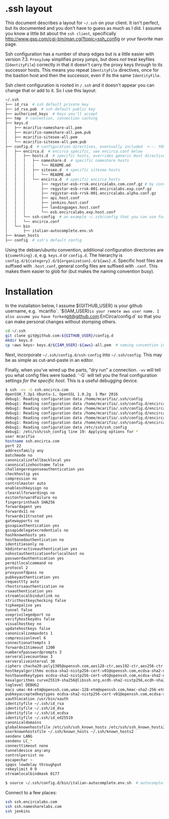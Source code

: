 # .ssh layout

This document describes a layout for `~/.ssh` on your client. It isn't perfect, but its documented and you don't have to guess as much as I did. I assume you know a little bit about the `ssh client`, specifically http://www.gsp.com/cgi-bin/man.cgi?topic=ssh_config or your favorite man page.

Ssh configuration has a number of sharp edges but is a little easier with version 7.3. `ProxyJump` simplifies proxy jumps, but does *not* treat keyfiles (`IdentityFile`) correctly in that it doesn't carry the proxy keys through to
its successor hosts. This means you repeat `IdentityFile` directives, once for the bastion host and then the successor, even if its the same `IdentityFile`.

Ssh client configuration is rooted in `/.ssh` and it doesn't appear you can change that or add to it. So I use this layout:

```bash
~/.ssh
├── id_rsa  # ssh default private key
├── id_rsa.pub  # ssh default public key
├── authorized_keys  # keys you'll accept
├── tmp  # convention, connection caching
├── keys.d
│   ├── mcarifio-nameshare-all.pem
│   ├── mcarifio-nameshare-all.pem.pub
│   ├── mcarifio-sitesee-all.pem
│   └── mcarifio-sitesee-all.pem.pub
├── config.d  # configuration directives, eventually included  <--- YOU ARE HERE
│   ├── encirca.d  # encirca specific, see encirca.conf below
│   │   ├── hosts.d  # specific hosts, overrides generic Host directives in encirca.conf
│   │   │   ├── nameshare.d  # specific nameshare hosts
│   │   │   │   └── README.md
│   │   │   ├── sitesee.d  # specific sitesee hosts
│   │   │   │   └── README.md
│   │   │   └── encirca.d  # specific encirca hosts
│   │   │       ├── regystar-esb-rrsk.encircalabs.com.conf.gz # by convention I gzip missing hosts
│   │   │       ├── regystar-esb-rrsk-001.encircalabs.exp.conf.gz
│   │   │       ├── regystar-esb-rrsk-001.encircalabs.alpha.conf.gz
│   │   │       ├── api.host.conf
│   │   │       ├── jenkins.host.conf
│   │   │       ├── landingpages.host.conf
│   │   │       └── esb.encircalabs.exp.host.conf
│   │   └── ssh-config  # an example ~/.ssh/config that you can use for your own ~/.ssh
│   │   └── encirca.conf
│   └── bin
│       ├── italian-autocomplete.env.sh
├── known_hosts
├── config  # ssh's default config
```

Using the debian/ubuntu convention, additional configuration directories are `${something}.d`, e.g. `keys.d` or `config.d`. The hierarchy is `config.d/${category}.d/${organization}.d/${aws}.d`.
Specific host files are suffixed with `.host.conf`, general config files are suffixed with `.conf`. This makes them easier to glob for (but makes the naming convention busy).

# Installation

In the installation below, I assume ${GITHUB_USER} is your github username, e.g. `mcarifio`. `${IAM_USER}` is your remote aws user name.
I also assume you have forked `git@github.com:EnCirca/config.d` so that you can make personal changes
without stomping others.

```bash
cd ~/.ssh
git clone git@github.com:${GITHUB_USER}/config.d
mkdir keys.d
cp <aws keys> keys.d/${IAM_USER}-${aws}-all.pem  # naming convention in ~/.ssh/config.d/**, see the layout above
```

Next, incorporate `~/.ssh/config.d/ssh-config` into `~/.ssh/config`. This may be as simple as cut-and-paste in an editor.

Finally, when you've wired up the parts, "dry run" a connection. `-vv` will tell you what config files were loaded. '-G` will tell you
the final configuration settings _for the specific host_. This is a useful debugging device.

```bash
$ ssh -vv -G ssh.encirca.com
OpenSSH_7.3p1 Ubuntu-1, OpenSSL 1.0.2g  1 Mar 2016
debug1: Reading configuration data /home/mcarifio/.ssh/config
debug1: Reading configuration data /home/mcarifio/.ssh/config.d/encirca.d/encirca.conf
debug1: Reading configuration data /home/mcarifio/.ssh/config.d/encirca.d/hosts.d/encirca.d/api.host.conf
debug1: Reading configuration data /home/mcarifio/.ssh/config.d/encirca.d/hosts.d/encirca.d/esb.encircalabs.exp.host.conf
debug1: Reading configuration data /home/mcarifio/.ssh/config.d/encirca.d/hosts.d/encirca.d/jenkins.host.conf
debug1: Reading configuration data /home/mcarifio/.ssh/config.d/encirca.d/hosts.d/encirca.d/landingpages.host.conf
debug1: Reading configuration data /etc/ssh/ssh_config
debug1: /etc/ssh/ssh_config line 19: Applying options for *
user mcarifio
hostname ssh.encirca.com
port 22
addressfamily any
batchmode no
canonicalizefallbacklocal yes
canonicalizehostname false
challengeresponseauthentication yes
checkhostip yes
compression no
controlmaster auto
enablesshkeysign no
clearallforwardings no
exitonforwardfailure no
fingerprinthash SHA256
forwardagent yes
forwardx11 no
forwardx11trusted yes
gatewayports no
gssapiauthentication yes
gssapidelegatecredentials no
hashknownhosts yes
hostbasedauthentication no
identitiesonly no
kbdinteractiveauthentication yes
nohostauthenticationforlocalhost no
passwordauthentication yes
permitlocalcommand no
protocol 2
proxyusefdpass no
pubkeyauthentication yes
requesttty auto
rhostsrsaauthentication no
rsaauthentication yes
streamlocalbindunlink no
stricthostkeychecking false
tcpkeepalive yes
tunnel false
useprivilegedport no
verifyhostkeydns false
visualhostkey no
updatehostkeys false
canonicalizemaxdots 1
compressionlevel 6
connectionattempts 1
forwardx11timeout 1200
numberofpasswordprompts 3
serveralivecountmax 3
serveraliveinterval 30
ciphers chacha20-poly1305@openssh.com,aes128-ctr,aes192-ctr,aes256-ctr,aes128-gcm@openssh.com,aes256-gcm@openssh.com,aes128-cbc,aes192-cbc,aes256-cbc,3des-cbc
hostkeyalgorithms ecdsa-sha2-nistp256-cert-v01@openssh.com,ecdsa-sha2-nistp384-cert-v01@openssh.com,ecdsa-sha2-nistp521-cert-v01@openssh.com,ssh-ed25519-cert-v01@openssh.com,ssh-rsa-cert-v01@openssh.com,ecdsa-sha2-nistp256,ecdsa-sha2-nistp384,ecdsa-sha2-nistp521,ssh-ed25519,rsa-sha2-512,rsa-sha2-256,ssh-rsa
hostbasedkeytypes ecdsa-sha2-nistp256-cert-v01@openssh.com,ecdsa-sha2-nistp384-cert-v01@openssh.com,ecdsa-sha2-nistp521-cert-v01@openssh.com,ssh-ed25519-cert-v01@openssh.com,ssh-rsa-cert-v01@openssh.com,ecdsa-sha2-nistp256,ecdsa-sha2-nistp384,ecdsa-sha2-nistp521,ssh-ed25519,rsa-sha2-512,rsa-sha2-256,ssh-rsa
kexalgorithms curve25519-sha256@libssh.org,ecdh-sha2-nistp256,ecdh-sha2-nistp384,ecdh-sha2-nistp521,diffie-hellman-group-exchange-sha256,diffie-hellman-group16-sha512,diffie-hellman-group18-sha512,diffie-hellman-group-exchange-sha1,diffie-hellman-group14-sha256,diffie-hellman-group14-sha1
loglevel DEBUG2
macs umac-64-etm@openssh.com,umac-128-etm@openssh.com,hmac-sha2-256-etm@openssh.com,hmac-sha2-512-etm@openssh.com,hmac-sha1-etm@openssh.com,umac-64@openssh.com,umac-128@openssh.com,hmac-sha2-256,hmac-sha2-512,hmac-sha1
pubkeyacceptedkeytypes ecdsa-sha2-nistp256-cert-v01@openssh.com,ecdsa-sha2-nistp384-cert-v01@openssh.com,ecdsa-sha2-nistp521-cert-v01@openssh.com,ssh-ed25519-cert-v01@openssh.com,ssh-rsa-cert-v01@openssh.com,ecdsa-sha2-nistp256,ecdsa-sha2-nistp384,ecdsa-sha2-nistp521,ssh-ed25519,rsa-sha2-512,rsa-sha2-256,ssh-rsa
xauthlocation /usr/bin/xauth
identityfile ~/.ssh/id_rsa
identityfile ~/.ssh/id_dsa
identityfile ~/.ssh/id_ecdsa
identityfile ~/.ssh/id_ed25519
canonicaldomains
globalknownhostsfile /etc/ssh/ssh_known_hosts /etc/ssh/ssh_known_hosts2
userknownhostsfile ~/.ssh/known_hosts ~/.ssh/known_hosts2
sendenv LANG
sendenv LC_*
connecttimeout none
tunneldevice any:any
controlpersist no
escapechar ~
ipqos lowdelay throughput
rekeylimit 0 0
streamlocalbindmask 0177

$ source ~/.ssh/config.d/bin/italian-autocomplete.env.sh  # autocomplete ssh <host>
```

Connect to a few places:

```bash
ssh ssh.encircalabs.com
ssh ssh.namesharelabs.com
ssh jenkins
```





